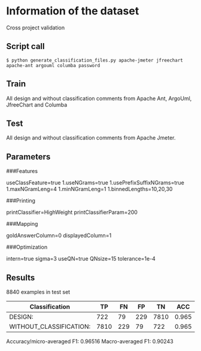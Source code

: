 # Information of the dataset
Cross project validation

## Script call

`$ python generate_classification_files.py apache-jmeter jfreechart apache-ant argouml columba password `

## Train 
All design and without classification comments from Apache Ant, ArgoUml, JfreeChart and Columba

## Test

All design and without classification comments from Apache Jmeter. 

## Parameters
###Features

useClassFeature=true
1.useNGrams=true
1.usePrefixSuffixNGrams=true
1.maxNGramLeng=4
1.minNGramLeng=1
1.binnedLengths=10,20,30

###Printing

printClassifier=HighWeight
printClassifierParam=200

###Mapping

goldAnswerColumn=0
displayedColumn=1

###Optimization

intern=true
sigma=3
useQN=true
QNsize=15
tolerance=1e-4

## Results

8840 examples in test set

|Classification          | TP |FN |FP |TN  |ACC  | P   |  R  | F1  |
|------------------------|----|---|---|----|-----|-----|-----|-----|
|DESIGN:                 |722 |79 |229|7810|0.965|0.759|0.901|0.824|
|WITHOUT_CLASSIFICATION: |7810|229|79 |722 |0.965|0.990|0.972|0.981|

Accuracy/micro-averaged F1: 0.96516
Macro-averaged F1: 0.90243

